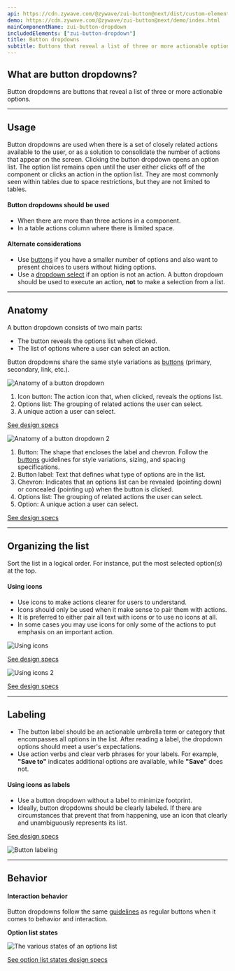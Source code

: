 ```yaml
---
api: https://cdn.zywave.com/@zywave/zui-button@next/dist/custom-elements.json
demo: https://cdn.zywave.com/@zywave/zui-button@next/demo/index.html
mainComponentName: zui-button-dropdown
includedElements: ["zui-button-dropdown"]
title: Button dropdowns
subtitle: Buttons that reveal a list of three or more actionable options.
---
```


## What are button dropdowns?

Button dropdowns are buttons that reveal a list of three or more actionable options.

---

## Usage

Button dropdowns are used when there is a set of closely related actions available to the user, or as a solution to consolidate the number of actions that appear on the screen. Clicking the button dropdown opens an option list. The option list remains open until the user either clicks off of the component or clicks an action in the option list. They are most commonly seen within tables due to space restrictions, but they are not limited to tables.

#### Button dropdowns should be used

- When there are more than three actions in a component.
- In a table actions column where there is limited space.

#### Alternate considerations

- Use [buttons](/design-system/components/buttons/) if you have a smaller number of options and also want to present choices to users without hiding options.
- Use a [dropdown select](/design-system/components/dropdown-selects/) if an option is not an action. A button dropdown should be used to execute an action, **not** to make a selection from a list.

---

## Anatomy

A button dropdown consists of two main parts:

- The button reveals the options list when clicked.
- The list of options where a user can select an action.

Button dropdowns share the same style variations as [buttons](/design-system/components/buttons/) (primary, secondary, link, etc.).

![Anatomy of a button dropdown](images/components/button-dropdowns/anatomy.svg)

1. Icon button: The action icon that, when clicked, reveals the options list.
2. Options list: The grouping of related actions the user can select.
3. A unique action a user can select.

[See design specs](https://xd.adobe.com/view/045ad3c3-398d-4b4e-b4ce-d2135418cd29-5109/)

![Anatomy of a button dropdown 2](images/components/button-dropdowns/anatomy2.svg)

1. Button: The shape that encloses the label and chevron. Follow the [buttons](/design-system/components/buttons/) guidelines for style variations, sizing, and spacing specifications.
2. Button label: Text that defines what type of options are in the list.
3. Chevron: Indicates that an options list can be revealed (pointing down) or concealed (pointing up) when the button is clicked.
4. Options list: The grouping of related actions the user can select.
5. Option: A unique action a user can select.

[See design specs](https://xd.adobe.com/view/045ad3c3-398d-4b4e-b4ce-d2135418cd29-5109/screen/694a22d3-01a3-407a-8c5e-d801fc0a3054)

---

## Organizing the list

Sort the list in a logical order. For instance, put the most selected option(s) at the top.

#### Using icons

- Use icons to make actions clearer for users to understand.
- Icons should only be used when it make sense to pair them with actions.
- It is preferred to either pair all text with icons or to use no icons at all.
- In some cases you may use icons for only some of the actions to put emphasis on an important action.

![Using icons](images/components/button-dropdowns/button2.svg)

[See design specs](https://xd.adobe.com/view/045ad3c3-398d-4b4e-b4ce-d2135418cd29-5109/screen/9a6e8257-bd26-4034-be80-4f0c9a172bc6)

![Using icons 2](images/components/button-dropdowns/button.svg)

[See design specs](https://xd.adobe.com/view/045ad3c3-398d-4b4e-b4ce-d2135418cd29-5109/screen/4d78aa9f-0c45-401d-811e-a155e2d3138f)

---

## Labeling

<Grid>
<GridCol col="span-8">

- The button label should be an actionable umbrella term or category that encompasses all options in the list. After reading a label, the dropdown options should meet a user's expectations.
- Use action verbs and clear verb phrases for your labels. For example, **"Save to"** indicates additional options are available, while **"Save"** does not.

#### Using icons as labels

- Use a button dropdown without a label to minimize footprint.
- Ideally, button dropdowns should be clearly labeled. If there are circumstances that prevent that from happening, use an icon that clearly and unambiguously represents its list.

[See design specs](https://xd.adobe.com/view/045ad3c3-398d-4b4e-b4ce-d2135418cd29-5109/screen/1c80d35b-d1c2-4f1a-83e9-778bab4b4347)

</GridCol>
<GridCol col="span-4">

![Button labeling](images/components/button-dropdowns/labeling.svg)

</GridCol>
</Grid>

---

## Behavior

#### Interaction behavior

Button dropdowns follow the same [guidelines](/design-system/components/buttons/) as regular buttons when it comes to behavior and interaction.

<Spacer size="small" />

**Option list states**

![The various states of an options list](images/components/button-dropdowns/states_list.svg)

[See option list states design specs](https://xd.adobe.com/view/045ad3c3-398d-4b4e-b4ce-d2135418cd29-5109/screen/3d9950dd-2e3f-4351-a78e-ccaef7d8689d)

</GridCol>

</Grid>

<Spacer/>
